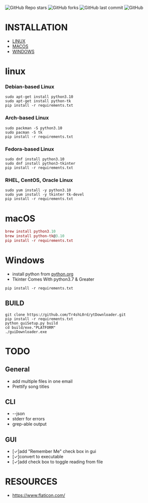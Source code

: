![GitHub Repo stars](https://img.shields.io:/github/stars/Tr4shL0rd/ytDownloader?style=for-the-badge)
![GitHub forks](https://img.shields.io:/github/forks/Tr4shL0rd/ytDownloader?style=for-the-badge)
![GitHub last commit](https://img.shields.io:/github/last-commit/Tr4shL0rd/ytDownloader?style=for-the-badge)
![GitHub](https://img.shields.io:/github/license/Tr4shL0rd/ytDownloader?style=for-the-badge)

# INSTALLATION

* [LINUX](README.md#linux)
* [MACOS](README.md#macOS)
* [WINDOWS](README.md#Windows)

# linux

### Debian-based Linux

``` debian-linux
sudo apt-get install python3.10
sudo apt-get install python-tk
pip install -r requirements.txt
```

### Arch-based Linux

``` arch-linux
sudo packman -S python3.10
sudo pacman -S tk
pip install -r requirements.txt
```

### Fedora-based Linux

``` fedora-linux
sudo dnf install python3.10
sudo dnf install python3-tkinter
pip install -r requirements.txt
```

### RHEL, CentOS, Oracle Linux

``` rhel centos oracle Linux
sudo yum install -y python3.10
sudo yum install -y tkinter tk-devel
pip install -r requirements.txt
```

# macOS

``` mac
brew install python3.10
brew install python-tk@3.10
pip install -r requirements.txt
```

# Windows

* install python from [python.org](https://www.python.org/downloads/)
* Tkinter Comes With python3.7 & Greater

``` windows
pip install -r requirements.txt
```

## BUILD

``` _
git clone https://github.com/Tr4shL0rd/ytDownloader.git
pip install -r requirements.txt
python guiSetup.py build
cd build/exe."PLATFORM"
./guiDownloader.exe
```

# TODO

## General

* add multiple files in one email
* Prettify song titles

## CLI

* --json
* stderr for errors
* grep-able output

## GUI

* [✓]add "Remember Me" check box in gui
* [✓]convert to executable
* [✓]add check box to toggle reading from file

# RESOURCES

* <https://www.flaticon.com/>
